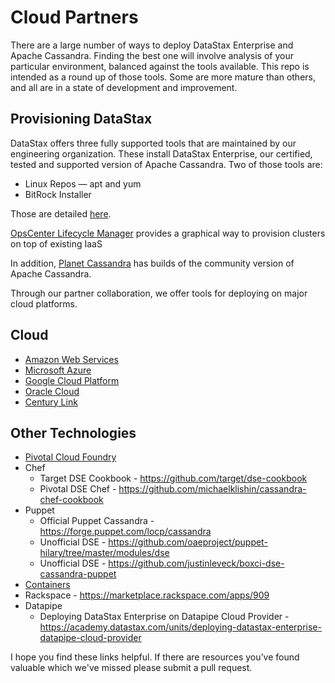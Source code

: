 # Cloud Partners

There are a large number of ways to deploy DataStax Enterprise and Apache Cassandra.  Finding the best one will involve analysis of your particular environment, balanced against the tools available.  This repo is intended as a round up of those tools.  Some are more mature than others, and all are in a state of development and improvement.

## Provisioning DataStax

DataStax offers three fully supported tools that are maintained by our engineering organization.  These install DataStax Enterprise, our certified, tested and supported version of Apache Cassandra.  Two of those tools are:

* Linux Repos — apt and yum
* BitRock Installer

Those are detailed [here](http://docs.datastax.com/en/latest-dse/datastax_enterprise/install/installTOC.html).

[OpsCenter Lifecycle Manager](https://docs.datastax.com/en/latest-opsc/opsc/LCM/opscLCMOverview.html) provides a graphical way to provision clusters on top of existing IaaS

In addition, [Planet Cassandra](http://www.planetcassandra.org/) has builds of the community version of Apache Cassandra.

Through our partner collaboration, we offer tools for deploying on major cloud platforms.  

## Cloud
* [Amazon Web Services](Amazon%20Web%20Services.md)
* [Microsoft Azure](Microsoft%20Azure.md)
* [Google Cloud Platform](Google%20Cloud%20Platform.md)
* [Oracle Cloud](Oracle%20Cloud.md)
* [Century Link](https://academy.datastax.com/resources/getting-started-datastax-enterprise-centurylink-cloud)

## Other Technologies
* [Pivotal Cloud Foundry](Pivotal%20Cloud%20Foundry.md)
* Chef
    * Target DSE Cookbook - https://github.com/target/dse-cookbook
    * Pivotal DSE Chef - https://github.com/michaelklishin/cassandra-chef-cookbook
* Puppet
    * Official Puppet Cassandra - https://forge.puppet.com/locp/cassandra
    * Unofficial DSE - https://github.com/oaeproject/puppet-hilary/tree/master/modules/dse
    * Unofficial DSE - https://github.com/justinleveck/boxci-dse-cassandra-puppet
* [Containers](Containers.md)
* Rackspace - https://marketplace.rackspace.com/apps/909
* Datapipe
    * Deploying DataStax Enterprise on Datapipe Cloud Provider - https://academy.datastax.com/units/deploying-datastax-enterprise-datapipe-cloud-provider

I hope you find these links helpful.  If there are resources you’ve found valuable which we've missed please submit a pull request.
